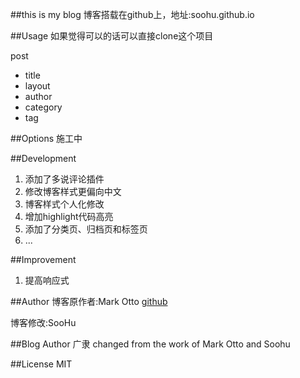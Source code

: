 ##this is my blog
博客搭载在github上，地址:soohu.github.io

##Usage
如果觉得可以的话可以直接clone这个项目

post

* title
* layout
* author
* category
* tag


##Options
施工中

##Development
1. 添加了多说评论插件
2. 修改博客样式更偏向中文
3. 博客样式个人化修改
4. 增加highlight代码高亮
5. 添加了分类页、归档页和标签页
6. ...


##Improvement
1. 提高响应式


##Author
博客原作者:Mark Otto 
[github](github.com/mdo)

博客修改:SooHu

##Blog Author
广隶
changed from the work of Mark Otto and Soohu

##License
MIT